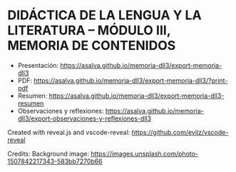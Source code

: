 # DIDÁCTICA DE LA LENGUA Y LA LITERATURA – MÓDULO III, MEMORIA DE CONTENIDOS

* Presentación: https://asalva.github.io/memoria-dll3/export-memoria-dll3
* PDF: https://asalva.github.io/memoria-dll3/export-memoria-dll3/?print-pdf
* Resumen: https://asalva.github.io/memoria-dll3/export-memoria-dll3-resumen
* Observaciones y reflexiones: https://asalva.github.io/memoria-dll3/export-observaciones-y-reflexiones-dll3

Created with reveal.js and vscode-reveal: https://github.com/evilz/vscode-reveal

Credits: Background image: https://images.unsplash.com/photo-1507842217343-583bb7270b66
